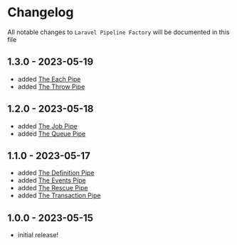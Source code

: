 # Changelog

All notable changes to `Laravel Pipeline Factory` will be documented in this file

## 1.3.0 - 2023-05-19

- added [The Each Pipe](docs/each.md)
- added [The Throw Pipe](docs/throw.md)

## 1.2.0 - 2023-05-18

- added [The Job Pipe](docs/job.md)
- added [The Queue Pipe](docs/queue.md)

## 1.1.0 - 2023-05-17

- added [The Definition Pipe](docs/definition.md)
- added [The Events Pipe](docs/events.md)
- added [The Rescue Pipe](docs/rescue.md)
- added [The Transaction Pipe](docs/transaction.md)

## 1.0.0 - 2023-05-15

- initial release!
